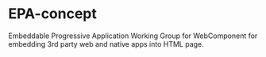# EPA-concept
Embeddable Progressive Application Working Group for WebComponent for embedding 3rd party web and native apps into HTML page.
